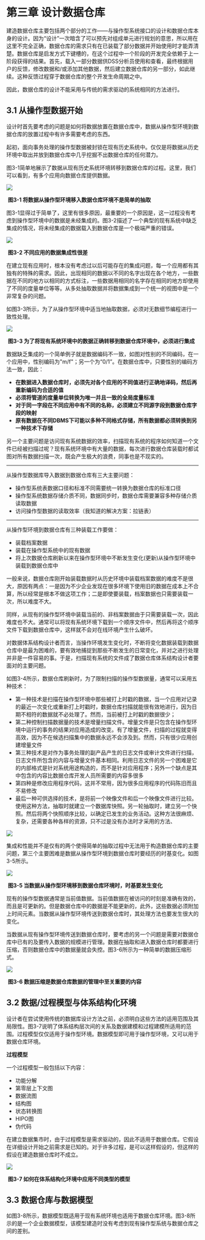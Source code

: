 # 第三章 设计数据仓库

建造数据仓库主要包括两个部分的工作——与操作型系统接口的设计和数据仓库本身的设计。因为“设计”一次暗含了可以预先对组成单元进行规划的意思，所以用在这里不完全正确，数据仓库的需求只有在已装载了部分数据并开始使用时才能弄清楚。数据仓库是启发方式下键槽的，在这个过程中一个阶段的开发完全依赖于上一阶段获得的结果。首先，载入一部分数据供DSS分析员使用和查看，最终根据用户的反馈，修改数据和/或添加其他数据，然后建立数据仓库的另一部分，如此继续。这种反馈过程穿于数据仓库的整个开发生命周期之中。

因此，数据仓库的设计不能采用与传统的需求驱动的系统相同的方法进行。

## 3.1 从操作型数据开始

设计时首先要考虑的问题是如何将数据放置在数据仓库中，数据从操作型环境到数据仓库的放置过程中有许多需要考虑的东西。

起初，面向事务处理的操作型数据被封锁在现有历史系统中。仅仅是将数据从历史环境中取出并放到数据仓库中几乎挖掘不出数据仓库的任何潜力。

图3-1简单地展示了数据从现有历史系统环境转移到数据仓库的过程。这里，我们可以看到，有多个应用向数据仓库提供数据。

![](img/3-1.jpg)

​							**图3-1 将数据从操作型环境移入数据仓库环境不是简单的抽取**

图3-1显得过于简单了，这里有很多原因，最重要的一个原因是，这一过程没有考虑到操作型环境中的数据是未经集成的。图3-2描述了一个典型的现有系统中缺乏集成的情况，将未经集成的数据载入到数据仓库是一个极端严重的错误。

![](img/3-2.jpg)

​												**图3-2 不同应用的数据集成性很差**

在建立现有应用时，根本没有考虑过以后可能存在的集成问题，每一个应用都有其独有的特殊的需求。因此，出现相同的数据以不同的名字出现在各个地方，一些数据在不同的地方以相同的方式标注，一些数据用相同的名字存在相同的地方却使用了不同的度量单位等等。从多处抽取数据并将数据集成到一个统一的视图中是一个非常复杂的问题。

如图3-3所示，为了从操作型环境中适当地抽取数据，必须对无数细节编程进行一致性处理。

![](img/3-3.jpg)

​			**图3-3 为了将现有系统环境中的数据正确转移到数据仓库环境中，必须进行集成**

数据缺乏集成的一个简单例子就是数据编码不一致，如图对性别的不同编码，在一个应用中，性别编码为"m/f"；另一个为“0/1”。在数据仓库中，只要性别的编码方法一致，因此：

- **在数据进入数据仓库时，必须先对各个应用的不同值进行正确地译码，然后再重新编码为合适的值**
- **必须将管道的度量单位转换为唯一并且一致的全局度量标准**
- **对于同一字段在不同应用中有不同的名称，必须建立不同源字段到数据仓库字段的映射**
- **原有数据在不同DBMS下可能以多种不同格式存储，所有数据都必须转换到另一种技术下存储**

另一个主要问题是访问现有系统数据的效率，扫描现有系统的程序如何知道一个文件已经被扫描过呢？现有系统环境中有大量的数据，每次进行数据仓库装载时都试图对所有数据扫描一次，既会产生极大的浪费，同事也是不现实的。

------

从操作型数据库导入数据到数据仓库有三大主要问题：

- 操作型系统表数据口径和标准不同需要统一转换为数据仓库的标准口径
- 操作型系统数据存储介质不同，数据同步时，数据仓库需要兼容多种存储介质读取数据
- 访问操作型数据的读取效率（我知道的解决方案：拉链表）

------

从操作型环境到数据仓库有三种装载工作要做：

- 装载档案数据
- 装载在操作型系统中的现有数据
- 将上次数据仓库刷新以来在操作型环境中不断发生变化(更新)从操作型环境中装载到数据仓库中

一般来说，数据仓库刚开始装载数据时从历史环境中装载档案数据的难度不是很大，原因有两点：一是因为不少企业发现在很多环境下使用旧的数据在成本上不合算，所以经常是根本不做这项工作；二是即使要装载，档案数据也只需要装载一次，所以难度不大。

同样，从现有的操作型环境中装载当前的、非档案数据由于只需要装载一次，因此难度也不大。通常可以将现有系统环境下载到一个顺序文件中，然后再将这个顺序文件下载到数据仓库中，这样就不会对在线环境产生什么破坏。

对数据体系结构设计者而言，当操作环境发生变化时，不断将变化数据装载到数据仓库中是最为困难的，要有效地捕捉到那些不断发生的日常变化，并对之进行处理并非是一件容易的事。于是，扫描现有系统的文件成了数据仓库体系结构设计者要面对的主要问题。

如图3-4所示，数据仓库刷新时，为了限制扫描的操作型数据量，通常可以采用五种技术：

- 第一种技术是扫描在操作型环境中那些被打上时戳的数据，当一个应用对记录的最近一次变化或重新打上时戳时，数据仓库扫描就能很有效地进行，因为日期不相符的数据就不必处理了。然而，当前被打上时戳的数据很少；
- 第二种控制扫描数据量的技术是增量扫描文件。增量文件是只包含在操作型环境中运行的事务的结果对应用造成的改变。有了增量文件，扫描的过程就变得高效，因为不在候选扫描集中的数据永远不会涉及到。然而，只有很少应用创建增量文件
- 第三种技术是对作为事务处理的副产品产生的日志文件或审计文件进行扫描，日志文件所包含的内容与增量文件基本相同。利用日志文件的另一个困难是它的内部格式是针对系统用途构造的，而不是针对应用程序；另外一个缺点是其中包含的内容比数据仓库开发人员所需要的内容多很多
- 第四种是修改应用程序代码，这并不常用，因为很多应用程序的代码陈旧而且不易修改
- 最后一种可供选择的技术，是将前一个映像文件和后一个映像文件进行比较。使用这种方法，抽取时就建立一个数据库快照。另一轮抽取时，建立另一个快照。然后将两个快照顺序比较，以确定已发生的业务活动。这种方法很麻烦、复杂，还需要各种各样的资源，只不过是没有办法时才采用的方法、

![](img/3-4.jpg)

集成和性能并不是仅有的两个使得简单的抽取过程中无法用于构造数据仓库的主要问题，第三个主要困难是数据从操作型环境到数据仓库时要经历的时基变化。如图3-5所示。

![](img/3-5.jpg)

​							**图3-5 当数据从操作型环境移到数据仓库环境时，时基要发生变化**

现有的操作型数据通常是当前值数据。当前值数据在被访问的时刻是准确有效的，而且是可更新的。但是数据仓库中的数据是不能更新的，此外，这些数据必须附加上时间元素。当数据从操作型环境传送到数据仓库时，其处理方法也要发生很大的变化。

当数据从现有操作型环境传送到数据仓库时，要考虑的另一个问题是需要对数据仓库中已有的及要传入数据的规模进行管理。数据在抽取和进入数据仓库时都要进行压缩，否则数据仓库中的数据量就会失控。图3-6所示为一种简单的数据压缩形式。

![](img/3-6.jpg)

​									**图3-6 数据压缩是数据仓库数据的管理中至关重要的内容**

## 3.2 数据/过程模型与体系结构化环境

设计者在尝试使用传统的数据库设计方法之前，必须明白这些方法的适用范围及其局限性。图3-7说明了体系结构层次间的关系及数据建模和过程建模所适用的范围。过程模型仅仅适用于操作型环境。数据模型即可用于操作型环境，又可以用于数据仓库环境。

**过程模型**

一个过程模型一般包括以下内容：

- 功能分解
- 第零层上下文图
- 数据流图
- 结构图
- 状态转换图
- HIPO图
- 伪代码

在建立数据集市时，由于过程模型是需求驱动的，因此不适用于数据仓库。它假设在详细设计开始之前需求是已知的。对于许多过程，是可以这样假设的，但这样的假设在建造数据仓库时不成立。

![](img/3-7.jpg)

​										**图3-7 如何在体系结构化环境中应用不同类型的模型**

## 3.3 数据仓库与数据模型

如图3-8所示，数据模型既适用于现有系统环境也适用于数据仓库环境。图3-8所示的是一个企业数据模型，该模型建造时没有考虑到现有操作型系统与数据仓库之间的差别。

